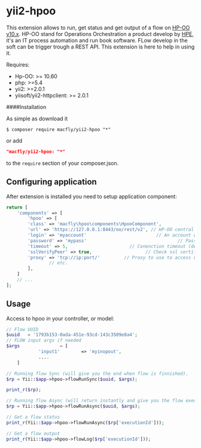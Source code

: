 # yii2-hpoo

This extension allows to run, get status and get output of a flow on [HP-OO v10.x](http://www.hp.com/us/en/software-solutions/operations-orchestration-it-process-automation/). HP-OO stand for Operations Orchestration a product develop by [HPE](http://www.hpe.com), it's an IT process automation and run book software. FLow develop in the soft can be trigger trough a REST API. This extension is here to help in using it.

Requires:

* Hp-OO: >= 10.60
* php: >=5.4
* yii2: >=2.0.1
* yiisoft/yii2-httpclient: >= 2.0.1

####Installation

As simple as download it

```console
$ composer require macfly/yii2-hpoo "*"
```

or add

```json
"macfly/yii2-hpoo: "*"
```

to the `require` section of your composer.json.

## Configuring application

After extension is installed you need to setup application component:

```php
return [
	'components' => [
		'hpoo' => [
		'class' => 'macfly\hpoo\components\HpooComponent',
		'url' => 'https://127.0.0.1:8443/oo/rest/v2', // HP-OO central url
		'login' => 'myaccount'							// An account with the right to trigger a flow
		'password' => 'mypass'									// Password related to the account.
		'timeout' => 5,                       // Conenction timeout (default: 5 seconds)
		'sslVerifyPeer' => true,                    // Check ssl certificate (default: true)
		'proxy' => 'tcp://ip:port/'         // Proxy to use to access url (optional)
				// etc.
		],
	]
	// ...
];
```

## Usage

Access to hpoo in your controller, or model:

````php
// Flow UUID
$uuid	= '1793b153-0ada-451e-93cd-143c3509e8a4';
// FLOW input args if needed
$args				= [
			'input1'		=> 'myinopout',
			....
	]

// Running flow Sync (will give you the end when flow is finnished).
$rp = Yii::$app->hpoo->flowRunSync($uuid, $args);

print_r($rp);

// Running flow Async (will return instantly and give you the flow executionid)
$rp = Yii::$app->hpoo->flowRunAsync($uuid, $args);

// Get a flow status
print_r(Yii::$app->hpoo->flowRunAsync($rp['executionId']));

// Get a flow output
print_r(Yii::$app->hpoo->flowLog($rp['executionId']));

````
